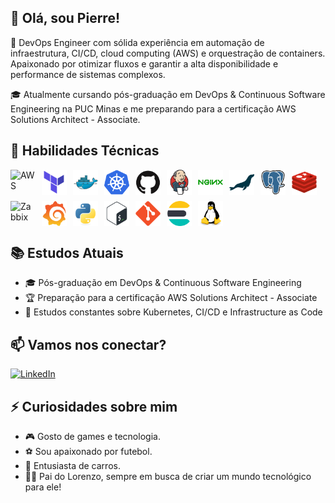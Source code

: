## 👋 Olá, sou Pierre!

🚀 DevOps Engineer com sólida experiência em automação de infraestrutura, CI/CD, cloud computing (AWS) e orquestração de containers. Apaixonado por otimizar fluxos e garantir a alta disponibilidade e performance de sistemas complexos.

🎓 Atualmente cursando pós-graduação em DevOps & Continuous Software Engineering na PUC Minas e me preparando para a certificação AWS Solutions Architect - Associate.

## 🔧 **Habilidades Técnicas**

<div style="display: flex; flex-wrap: wrap; gap: 10px;">
    <img src="https://upload.wikimedia.org/wikipedia/commons/9/93/Amazon_Web_Services_Logo.svg" alt="AWS" width="40" height="40" />
    <img src="https://raw.githubusercontent.com/devicons/devicon/master/icons/terraform/terraform-original.svg" alt="Terraform" width="40" height="40" />
    <img src="https://raw.githubusercontent.com/devicons/devicon/master/icons/docker/docker-original.svg" alt="Docker" width="40" height="40" />
    <img src="https://raw.githubusercontent.com/devicons/devicon/master/icons/kubernetes/kubernetes-plain.svg" alt="Kubernetes" width="40" height="40" />
    <img src="https://raw.githubusercontent.com/devicons/devicon/master/icons/github/github-original.svg" alt="GitHub" width="40" height="40" />
    <img src="https://raw.githubusercontent.com/devicons/devicon/master/icons/jenkins/jenkins-original.svg" alt="Jenkins" width="40" height="40" />
    <img src="https://raw.githubusercontent.com/devicons/devicon/master/icons/nginx/nginx-original.svg" alt="Nginx" width="40" height="40" />
    <img src="https://raw.githubusercontent.com/devicons/devicon/master/icons/mariadb/mariadb-original.svg" alt="MariaDB" width="40" height="40" />
    <img src="https://raw.githubusercontent.com/devicons/devicon/master/icons/postgresql/postgresql-original.svg" alt="PostgreSQL" width="40" height="40" />
    <img src="https://raw.githubusercontent.com/devicons/devicon/master/icons/redis/redis-original.svg" alt="Redis" width="40" height="40" />
    <img src="https://upload.wikimedia.org/wikipedia/commons/5/5d/Zabbix_logo_square.svg" alt="Zabbix" width="40" height="40" />
    <img src="https://raw.githubusercontent.com/devicons/devicon/master/icons/grafana/grafana-original.svg" alt="Grafana" width="40" height="40" />
    <img src="https://raw.githubusercontent.com/devicons/devicon/master/icons/python/python-original.svg" alt="Python" width="40" height="40" />
    <img src="https://raw.githubusercontent.com/devicons/devicon/master/icons/bash/bash-original.svg" alt="Bash" width="40" height="40" />
    <img src="https://raw.githubusercontent.com/devicons/devicon/master/icons/git/git-original.svg" alt="Git" width="40" height="40" />
    <img src="https://raw.githubusercontent.com/devicons/devicon/master/icons/elasticsearch/elasticsearch-original.svg" alt="Elasticsearch" width="40" height="40" />
    <img src="https://raw.githubusercontent.com/devicons/devicon/master/icons/linux/linux-original.svg" alt="Linux" width="40" height="40" />
</div>


## 📚 Estudos Atuais
- 🎓 Pós-graduação em DevOps & Continuous Software Engineering
- 🏆 Preparação para a certificação AWS Solutions Architect - Associate
- 📖 Estudos constantes sobre Kubernetes, CI/CD e Infrastructure as Code

## 📫 **Vamos nos conectar?**

[![LinkedIn](https://img.shields.io/badge/LinkedIn-Connect-blue?style=for-the-badge&logo=linkedin)](https://www.linkedin.com/in/pierre-henrique-a92677145/)

## ⚡ Curiosidades sobre mim
- 🎮 Gosto de games e tecnologia.
- ⚽ Sou apaixonado por futebol.
- 🚗 Entusiasta de carros.
- 👨‍👦 Pai do Lorenzo, sempre em busca de criar um mundo tecnológico para ele!
